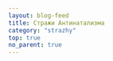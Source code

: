```yaml
---
layout: blog-feed
title: Стражи Антинатализма
category: "strazhy"
top: true
no_parent: true
---
```

